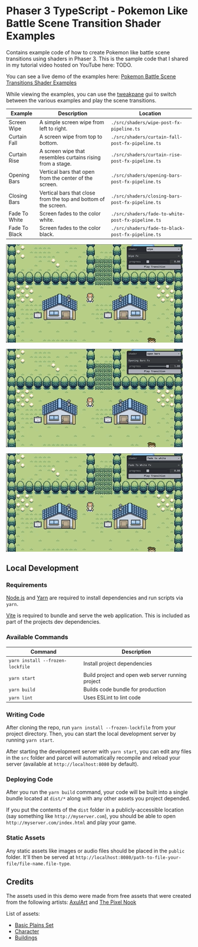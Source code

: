 # Phaser 3 TypeScript - Pokemon Like Battle Scene Transition Shader Examples

Contains example code of how to create Pokemon like battle scene transitions using shaders in Phaser 3. This is the sample code that I shared in my tutorial video hosted on YouTube here: TODO.

You can see a live demo of the examples here: [Pokemon Battle Scene Transitions Shader Examples](https://devshareacademy.github.io/phaser-3-typescript-games-and-examples/examples/shader-examples/index.html)

While viewing the examples, you can use the [tweakpane](https://tweakpane.github.io/docs/) gui to switch between the various examples and play the scene transitions.

| Example | Description | Location |
|---------|-------------|----------|
| Screen Wipe | A simple screen wipe from left to right. | `./src/shaders/wipe-post-fx-pipeline.ts` |
| Curtain Fall | A screen wipe from top to bottom. | `./src/shaders/curtain-fall-post-fx-pipeline.ts` |
| Curtain Rise | A screen wipe that resembles curtains rising from a stage. | `./src/shaders/curtain-rise-post-fx-pipeline.ts` |
| Opening Bars | Vertical bars that open from the center of the screen. | `./src/shaders/opening-bars-post-fx-pipeline.ts` |
| Closing Bars | Vertical bars that close from the top and bottom of the screen. | `./src/shaders/closing-bars-post-fx-pipeline.ts` |
| Fade To White | Screen fades to the color white. | `./src/shaders/fade-to-white-post-fx-pipeline.ts` |
| Fade To Black | Screen fades to the color black. | `./src/shaders/fade-to-black-post-fx-pipeline.ts` |

![Shader Examples 1](./docs/example.gif?raw=true)

![Shader Examples 2](./docs/example2.gif?raw=true)

![Shader Examples 3](./docs/example3.gif?raw=true)

## Local Development

### Requirements

[Node.js](https://nodejs.org) and [Yarn](https://yarnpkg.com/) are required to install dependencies and run scripts via `yarn`.

[Vite](https://vitejs.dev/) is required to bundle and serve the web application. This is included as part of the projects dev dependencies.

### Available Commands

| Command | Description |
|---------|-------------|
| `yarn install --frozen-lockfile` | Install project dependencies |
| `yarn start` | Build project and open web server running project |
| `yarn build` | Builds code bundle for production |
| `yarn lint` | Uses ESLint to lint code |

### Writing Code

After cloning the repo, run `yarn install --frozen-lockfile` from your project directory. Then, you can start the local development
server by running `yarn start`.

After starting the development server with `yarn start`, you can edit any files in the `src` folder
and parcel will automatically recompile and reload your server (available at `http://localhost:8080`
by default).

### Deploying Code

After you run the `yarn build` command, your code will be built into a single bundle located at
`dist/*` along with any other assets you project depended.

If you put the contents of the `dist` folder in a publicly-accessible location (say something like `http://myserver.com`),
you should be able to open `http://myserver.com/index.html` and play your game.

### Static Assets

Any static assets like images or audio files should be placed in the `public` folder. It'll then be served at `http://localhost:8080/path-to-file-your-file/file-name.file-type`.

## Credits

The assets used in this demo were made from free assets that were created from the following artists: [AxulArt](https://axulart.itch.io/) and [The Pixel Nook](https://the-pixel-nook.itch.io)

List of assets:

* [Basic Plains Set](https://axulart.itch.io/axularts-basicplains-tileset-ver2)
* [Character](https://axulart.itch.io/small-8-direction-characters)
* [Buildings](https://the-pixel-nook.itch.io/rpg-building-pack)
